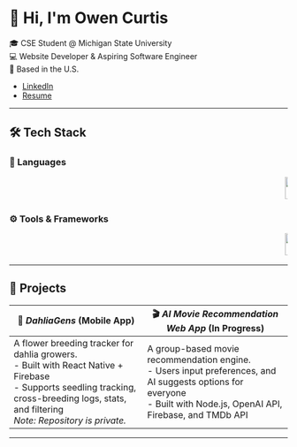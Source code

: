 # 👋 Hi, I'm Owen Curtis

🎓 CSE Student @ Michigan State University  
💻 Website Developer & Aspiring Software Engineer  
📍 Based in the U.S.

- [LinkedIn](https://www.linkedin.com/in/owen-curtis-982003319/)  
- [Resume](https://drive.google.com/file/d/1xVCiEJUaGByY2ihv3D5Gx6ZBgJh2JtVc/view?usp=sharing)
  
---

## 🛠 Tech Stack

### 🧪 Languages

<p align="left">
  <marquee behavior="scroll" direction="left" scrollamount="6">
    <img src="https://cdn.jsdelivr.net/gh/devicons/devicon/icons/python/python-original.svg" height="40" alt="Python" />
    &nbsp;&nbsp;
    <img src="https://cdn.jsdelivr.net/gh/devicons/devicon/icons/cplusplus/cplusplus-original.svg" height="40" alt="C++" />
    &nbsp;&nbsp;
    <img src="https://cdn.jsdelivr.net/gh/devicons/devicon/icons/csharp/csharp-original.svg" height="40" alt="C#" />
    &nbsp;&nbsp;
    <img src="https://cdn.jsdelivr.net/gh/devicons/devicon/icons/javascript/javascript-original.svg" height="40" alt="JavaScript" />
    &nbsp;&nbsp;
    <img src="https://cdn.jsdelivr.net/gh/devicons/devicon/icons/typescript/typescript-original.svg" height="40" alt="TypeScript" />
    &nbsp;&nbsp;
    <img src="https://cdn.jsdelivr.net/gh/devicons/devicon/icons/html5/html5-original.svg" height="40" alt="HTML5" />
    &nbsp;&nbsp;
    <img src="https://cdn.jsdelivr.net/gh/devicons/devicon/icons/css3/css3-original.svg" height="40" alt="CSS3" />
  </marquee>
</p>

### ⚙️ Tools & Frameworks

<p align="left">
  <marquee behavior="scroll" direction="left" scrollamount="6">
    <img src="https://cdn.jsdelivr.net/gh/devicons/devicon/icons/react/react-original.svg" height="40" alt="React" />
    &nbsp;&nbsp;
    <img src="https://cdn.jsdelivr.net/gh/devicons/devicon/icons/firebase/firebase-plain.svg" height="40" alt="Firebase" />
    &nbsp;&nbsp;
    <img src="https://cdn.jsdelivr.net/gh/devicons/devicon/icons/nodejs/nodejs-original.svg" height="40" alt="Node.js" />
    &nbsp;&nbsp;
    <img src="https://cdn.jsdelivr.net/gh/devicons/devicon/icons/git/git-original.svg" height="40" alt="Git" />
    &nbsp;&nbsp;
    <img src="https://cdn.jsdelivr.net/gh/devicons/devicon/icons/unity/unity-original.svg" height="40" alt="Unity" />
  </marquee>
</p>

---

## 🚀 Projects

| 🌸 *DahliaGens* (Mobile App) | 🎬 *AI Movie Recommendation Web App* (In Progress) |
|-----------------------------|---------------------------------------------------|
| A flower breeding tracker for dahlia growers. <br> - Built with React Native + Firebase <br> - Supports seedling tracking, cross-breeding logs, stats, and filtering <br> *Note: Repository is private.* | A group-based movie recommendation engine. <br> - Users input preferences, and AI suggests options for everyone <br> - Built with Node.js, OpenAI API, Firebase, and TMDb API |
 

---
